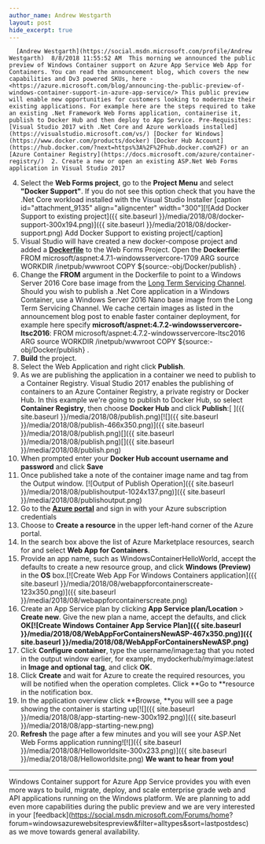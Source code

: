 ```yaml
---
author_name: Andrew Westgarth
layout: post
hide_excerpt: true
---
```

      [Andrew Westgarth](https://social.msdn.microsoft.com/profile/Andrew Westgarth)  8/8/2018 11:55:52 AM  This morning we announced the public preview of Windows Container support on Azure App Service Web App for Containers. You can read the announcement blog, which covers the new capabilities and Dv3 powered SKUs, here - <https://azure.microsoft.com/blog/announcing-the-public-preview-of-windows-container-support-in-azure-app-service/> This public preview will enable new opportunities for customers looking to modernize their existing applications. For example here are the steps required to take an existing .Net Framework Web Forms application, containerise it, publish to Docker Hub and then deploy to App Service. Pre-Requisites: [Visual Studio 2017 with .Net Core and Azure workloads installed](https://visualstudio.microsoft.com/vs/) [Docker for Windows](https://www.docker.com/products/docker) [Docker Hub Account](https://hub.docker.com/?next=https%3A%2F%2Fhub.docker.com%2F) or an [Azure Container Registry](https://docs.microsoft.com/azure/container-registry/)  2. Create a new or open an existing ASP.Net Web Forms application in Visual Studio 2017
 4. Select the **Web Forms project**, go to the **Project Menu** and select **"Docker Support"**. If you do not see this option check that you have the .Net Core workload installed with the Visual Studio Installer [caption id="attachment\_9135" align="aligncenter" width="300"][![Add Docker Support to existing project]({{ site.baseurl }}/media/2018/08/docker-support-300x194.png)]({{ site.baseurl }}/media/2018/08/docker-support.png) Add Docker Support to existing project[/caption]
 6. Visual Studio will have created a new docker-compose project and added a **[Dockerfile](https://docs.microsoft.com/virtualization/windowscontainers/manage-docker/manage-windows-dockerfile)** to the Web Forms Project. Open the **Dockerfile**: FROM microsoft/aspnet:4.7.1-windowsservercore-1709 ARG source WORKDIR /inetpub/wwwroot COPY ${source:-obj/Docker/publish} . 
 8. Change the **FROM** argument in the Dockerfile to point to a Windows Server 2016 Core base image from the [Long Term Servicing Channel](https://docs.microsoft.com/en-us/windows-server/get-started/semi-annual-channel-overview#long-term-servicing-channel-ltsc). Should you wish to publish a .Net Core application in a Windows Container, use a Windows Server 2016 Nano base image from the Long Term Servicing Channel. We cache certain images as listed in the announcement blog post to enable faster container deployment, for example here specify **microsoft/aspnet:4.7.2-windowsservercore-ltsc2016**: FROM microsoft/aspnet:4.7.2-windowsservercore-ltsc2016 ARG source WORKDIR /inetpub/wwwroot COPY ${source:-obj/Docker/publish} . 
 10. **Build** the project.
 12. Select the Web Application and right click **Publish**.
 14. As we are publishing the application in a container we need to publish to a Container Registry. Visual Studio 2017 enables the publishing of containers to an Azure Container Registry, a private registry or Docker Hub. In this example we're going to publish to Docker Hub, so select **Container Registry**, then choose **Docker Hub** and click **Publish**:[ ]({{ site.baseurl }}/media/2018/08/publish.png)[![]({{ site.baseurl }}/media/2018/08/publish-466x350.png)]({{ site.baseurl }}/media/2018/08/publish.png)[]({{ site.baseurl }}/media/2018/08/publish.png)[]({{ site.baseurl }}/media/2018/08/publish.png)
 16. When prompted enter your **Docker Hub account username and password** and click **Save**
 18. Once published take a note of the container image name and tag from the Output window. [![Output of Publish Operation]({{ site.baseurl }}/media/2018/08/publishoutput-1024x137.png)]({{ site.baseurl }}/media/2018/08/publishoutput.png)
 20. Go to the [**Azure portal**](http://https;//portal.azure.com) and sign in with your Azure subscription credentials
 22. Choose to **Create a resource** in the upper left-hand corner of the Azure portal.
 24. In the search box above the list of Azure Marketplace resources, search for and select **Web App for Containers**.
 26. Provide an app name, such as WindowsContainerHelloWorld, accept the defaults to create a new resource group, and click **Windows (Preview)** in the **OS** box.[![Create Web App For Windows Containers application]({{ site.baseurl }}/media/2018/08/webappforcontainerscreate-123x350.png)]({{ site.baseurl }}/media/2018/08/webappforcontainerscreate.png)
 28. Create an App Service plan by clicking **App Service plan/Location** > **Create new**. Give the new plan a name, accept the defaults, and click **OK[![Create Windows Container App Service Plan]({{ site.baseurl }}/media/2018/08/WebAppForContainersNewASP-467x350.png)]({{ site.baseurl }}/media/2018/08/WebAppForContainersNewASP.png)**
 30. Click **Configure container**, type the username/image:tag that you noted in the output window earlier, for example, mydockerhub/myimage:latest in **Image and optional tag**, and click **OK**.
 32. Click **Create** and wait for Azure to create the required resources, you will be notified when the operation completes. Click **Go to **resource in the notification box.
 34. In the application overview click **Browse, **you will see a page showing the container is starting up[![]({{ site.baseurl }}/media/2018/08/app-starting-new-300x192.png)]({{ site.baseurl }}/media/2018/08/app-starting-new.png)
 36. **Refresh** the page after a few minutes and you will see your ASP.Net Web Forms application running![![]({{ site.baseurl }}/media/2018/08/Helloworldsite-300x233.png)]({{ site.baseurl }}/media/2018/08/Helloworldsite.png)
  **We want to hear from you!**
-----------------------------

 Windows Container support for Azure App Service provides you with even more ways to build, migrate, deploy, and scale enterprise grade web and API applications running on the Windows platform. We are planning to add even more capabilities during the public preview and we are very interested in your [feedback](https://social.msdn.microsoft.com/Forums/home? forum=windowsazurewebsitespreview&filter=alltypes&sort=lastpostdesc) as we move towards general availability.     